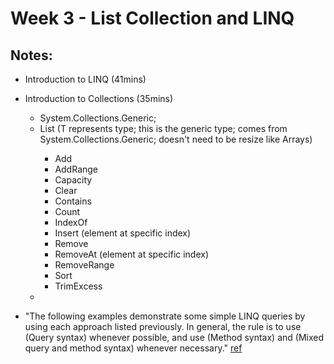 # Week 3 - List Collection and LINQ


## Notes:
- Introduction to LINQ (41mins)

- Introduction to Collections (35mins)
    - System.Collections.Generic;
    - List<T> (T represents type; this is the generic type; comes from System.Collections.Generic; doesn't need to be resize like Arrays)
        - Add
        - AddRange
        - Capacity
        - Clear
        - Contains
        - Count
        - IndexOf
        - Insert (element at specific index)
        - Remove
        - RemoveAt (element at specific index)
        - RemoveRange
        - Sort
        - TrimExcess
    - 
    





- "The following examples demonstrate some simple LINQ queries by using each approach listed previously. In general, the rule is to use (Query syntax) whenever possible, and use (Method syntax) and (Mixed query and method syntax) whenever necessary." [ref](https://learn.microsoft.com/en-us/dotnet/csharp/linq/write-linq-queries#composability-of-queries)

